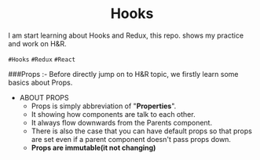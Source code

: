 <h1 align='center'>Hooks</h1>

I am start learning about Hooks and Redux, this repo. shows my practice and work on H&R.

`#Hooks` `#Redux` `#React`


###Props :-
Before directly jump on to H&R topic, we firstly learn some basics about Props.

* ABOUT PROPS
  - Props is simply abbreviation of "**Properties**".
  - It showing how components are talk to each other.
  - It always flow downwards from the Parents component.
  - There is also the case that you can have default props so that props are set even if a parent component doesn't pass props down.
  - **Props are immutable(it not changing)**
